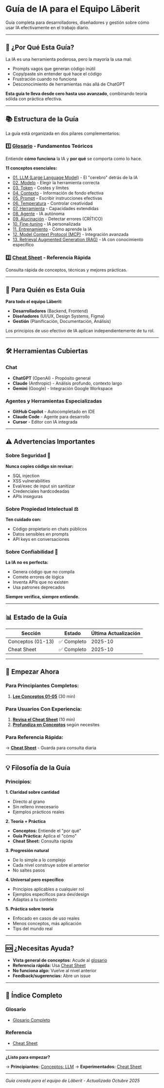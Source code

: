 # Guía de IA para el Equipo Lãberit

Guía completa para desarrolladores, diseñadores y gestión sobre cómo usar IA efectivamente en el trabajo diario.

---

## 🎯 ¿Por Qué Esta Guía?

La IA es una herramienta poderosa, pero la mayoría la usa mal:
- Prompts vagos que generan código inútil
- Copy/paste sin entender qué hace el código
- Frustración cuando no funciona
- Desconocimiento de herramientas más allá de ChatGPT

**Esta guía te lleva desde cero hasta uso avanzado**, combinando teoría sólida con práctica efectiva.

---

## 📚 Estructura de la Guía

La guía está organizada en dos pilares complementarios:

### 1️⃣ **[Glosario](./glosario.md)** - Fundamentos Teóricos
Entiende **cómo funciona** la IA y **por qué** se comporta como lo hace.

**11 conceptos esenciales:**
- [01. LLM (Large Language Model)](./conceptos/01-llm.md) - El "cerebro" detrás de la IA
- [02. Modelo](./conceptos/02-modelo.md) - Elegir la herramienta correcta
- [03. Token](./conceptos/03-token.md) - Costes y límites
- [04. Contexto](./conceptos/04-contexto.md) - Información de fondo efectiva
- [05. Prompt](./conceptos/05-prompt.md) - Escribir instrucciones efectivas
- [06. Temperatura](./conceptos/06-temperatura.md) - Controlar creatividad
- [07. Herramienta](./conceptos/07-herramienta.md) - Capacidades extendidas
- [08. Agente](./conceptos/08-agente.md) - IA autónoma
- [09. Alucinación](./conceptos/09-alucinacion.md) - Detectar errores (CRÍTICO)
- [10. Fine-tuning](./conceptos/10-fine-tuning.md) - IA personalizada
- [11. Entrenamiento](./conceptos/11-entrenamiento.md) - Cómo aprende la IA
- [12. Model Context Protocol (MCP)](./conceptos/12-mcp.md) - Integración avanzada
- [13. Retrieval Augmented Generation (RAG)](./conceptos/13-rag.md) - IA con conocimiento específico

### 2️⃣ **[Cheat Sheet](./cheat-sheet.md)** - Referencia Rápida
Consulta rápida de conceptos, técnicas y mejores prácticas.

---

## 👥 Para Quién es Esta Guía

**Para todo el equipo Lãberit:**
- **Desarrolladores** (Backend, Frontend)
- **Diseñadores** (UI/UX, Design Systems, Figma)
- **Gestión** (Planificación, Documentación, Análisis)

Los principios de uso efectivo de IA aplican independientemente de tu rol.

---

## 🛠️ Herramientas Cubiertas

### Chat
- **ChatGPT** (OpenAI) - Propósito general
- **Claude** (Anthropic) - Análisis profundo, contexto largo
- **Gemini** (Google) - Integración Google Workspace

### Agentes y Herramientas Especializadas
- **GitHub Copilot** - Autocompletado en IDE
- **Claude Code** - Agente para desarrollo
- **Cursor** - Editor con IA integrada

---

## ⚠️ Advertencias Importantes

### Sobre Seguridad 🚨
**Nunca copies código sin revisar:**
- SQL injection
- XSS vulnerabilities
- Eval/exec de input sin sanitizar
- Credenciales hardcodeadas
- APIs inseguras

### Sobre Propiedad Intelectual ⚖️
**Ten cuidado con:**
- Código propietario en chats públicos
- Datos sensibles en prompts
- API keys en conversaciones

### Sobre Confiabilidad 🤖
**La IA no es perfecta:**
- Genera código que no compila
- Comete errores de lógica
- Inventa APIs que no existen
- Usa patrones deprecados

**Siempre verifica, siempre entiende.**

---

## 📊 Estado de la Guía

| Sección           | Estado | Última Actualización |
|-------------------|--------|----------------------|
| Conceptos (01-13) | ✅ Completo | 2025-10              |
| Cheat Sheet       | ✅ Completo | 2025-10              |

---

## 🚀 Empezar Ahora

### Para Principiantes Completos:
1. **[Lee Conceptos 01-05](./conceptos/01-llm.md)** (30 min)

### Para Usuarios Con Experiencia:
1. **[Revisa el Cheat Sheet](./cheat-sheet.md)** (10 min)
2. **[Profundiza en Conceptos](./conceptos/)** según necesites

### Para Referencia Rápida:
→ **[Cheat Sheet](./cheat-sheet.md)** - Guarda para consulta diaria

---

## 💡 Filosofía de la Guía

### Principios:

**1. Claridad sobre cantidad**
- Directo al grano
- Sin relleno innecesario
- Ejemplos prácticos reales

**2. Teoría + Práctica**
- **Conceptos:** Entiende el "por qué"
- **Guía Práctica:** Aplica el "cómo"
- **Cheat Sheet:** Consulta rápida

**3. Progresión natural**
- De lo simple a lo complejo
- Cada nivel construye sobre el anterior
- No saltes pasos

**4. Universal pero específico**
- Principios aplicables a cualquier rol
- Ejemplos específicos para dev/design
- Adaptas a tu contexto

**5. Práctica sobre teoría**
- Enfocado en casos de uso reales
- Menos conceptos, más aplicación
- Tips del mundo real

---

## 🆘 ¿Necesitas Ayuda?

- **Vista general de conceptos:** Acude al [glosario](./glosario.md)
- **Referencia rápida:** Usa [Cheat Sheet](./cheat-sheet.md)
- **No funciona algo:** Vuelve al nivel anterior
- **Feedback/sugerencias:** Abre un issue

---

## 📖 Índice Completo

### Glosario
- [Glosario Completo](./glosario.md)

### Referencia
- [Cheat Sheet](./cheat-sheet.md)

---

**¿Listo para empezar?**

→ **Principiantes:** [Conceptos: LLM](./conceptos/01-llm.md)
→ **Experimentados:** [Cheat Sheet](./cheat-sheet.md)

---

*Guía creada para el equipo de Lãberit - Actualizada Octubre 2025*
